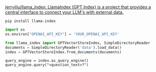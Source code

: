 [jerryjliu/llama_index: LlamaIndex (GPT Index) is a project that provides a central interface to connect your LLM's with external data.](https://github.com/jerryjliu/llama_index)

```
pip install llama-index
```

```py
import os
os.environ["OPENAI_API_KEY"] = 'YOUR_OPENAI_API_KEY'

from llama_index import GPTVectorStoreIndex, SimpleDirectoryReader
documents = SimpleDirectoryReader('data').load_data()
index = GPTVectorStoreIndex.from_documents(documents)
```

```
query_engine = index.as_query_engine()
query_engine.query("<question_text>?")
```
